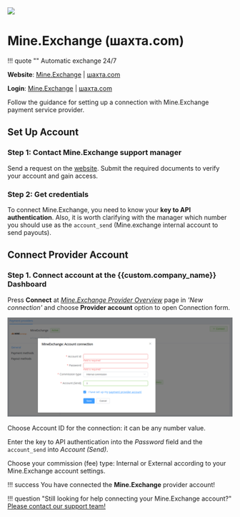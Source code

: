 <img src="https://static.openfintech.io/payment_providers/mineexchange/logo.png?w=400" width="400px" >

# Mine.Exchange (шахта.com)

!!! quote ""
    Automatic exchange 24/7

**Website**: [Mine.Exchange](https://mine.exchange/en/) | [шахта.com](https://xn--80aa7cln.com/en/)

**Login**: [Mine.Exchange](https://mine.exchange/en/login/) | [шахта.com](https://шахта.com/en/login/)

Follow the guidance for setting up a connection with Mine.Exchange payment service provider.

## Set Up Account

### Step 1: Contact Mine.Exchange support manager

Send a request on the [website](https://mine.exchange/en/). Submit the required documents to verify your account and gain access.

### Step 2: Get credentials

To connect Mine.Exchange, you need to know your **key to API authentication**. Also, it is worth clarifying with the manager which number you should use as the `account_send` (Mine.exchange internal account to send payouts).

## Connect Provider Account

### Step 1. Connect account at the {{custom.company_name}} Dashboard

Press **Connect** at [*Mine.Exchange Provider Overview*]({{custom.dashboard_base_url}}connect-directory/payment-providers/mineexchange/general) page in *'New connection'* and choose **Provider account** option to open Connection form.

![Connect](images/provider-account.png)

Choose Account ID for the connection: it can be any number value.

Enter the key to API authentication into the *Password* field and the `account_send` into *Account (Send)*.

Choose your commission (fee) type: Internal or External according to your Mine.Exchange account settings.

!!! success
    You have connected the **Mine.Exchange** provider account!

<!--

## Connect H2H Merchant Account

### Step 1. Connect H2H account at the {{custom.company_name}} Dashboard

Press **Connect** at [*Mine.Exchange Provider Overview*]({{custom.dashboard_base_url}}connect-directory/payment-providers/mineexchange/general) page in *'New connection'* and choose **H2H Merchant account** option to open Connection form.

![Connect](images/h2h-merchant-account.png)

Enter credentials:

[//]: # (Select Test or Live mode according to the type of account to connect with Mine.Exchange.)

Choose Currency and Features: set these parameters according to available currencies and features for your Mine.Exchange account.

!!! success
    You have connected **Mine.Exchange** H2H merchant account!

-->

!!! question "Still looking for help connecting your Mine.Exchange account?"
    <!--email_off-->[Please contact our support team!](mailto:{{custom.support_email}})<!--/email_off-->
